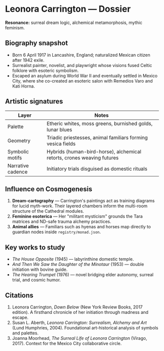 # Leonora Carrington &mdash; Dossier

**Resonance:** surreal dream logic, alchemical metamorphosis, mythic feminism.

## Biography snapshot

- Born 6 April 1917 in Lancashire, England; naturalized Mexican citizen after 1942 exile.
- Surrealist painter, novelist, and playwright whose visions fused Celtic folklore with esoteric symbolism.
- Escaped an asylum during World War II and eventually settled in Mexico City, where she co-created an esoteric salon with Remedios Varo and Kati Horna.

## Artistic signatures

| Layer | Notes |
| --- | --- |
| Palette | Etheric whites, moss greens, burnished golds, lunar blues |
| Geometry | Triadic priestesses, animal familiars forming vesica fields |
| Symbolic motifs | Hybrids (human-bird-horse), alchemical retorts, crones weaving futures |
| Narrative cadence | Initiatory trials disguised as domestic rituals |

## Influence on Cosmogenesis

1. **Dream-cartography** &mdash; Carrington's paintings act as training diagrams for lucid myth-work. Their layered chambers inform the multi-room structure of the Cathedral modules.
2. **Feminine esoterica** &mdash; Her "militant mysticism" grounds the Tara matrices and ND-safe trauma alchemy practices.
3. **Animal allies** &mdash; Familiars such as hyenas and horses map directly to guardian nodes inside `registry/monad.json`.

## Key works to study

- *The House Opposite* (1945) &mdash; labyrinthine domestic temple.
- *And Then We Saw the Daughter of the Minotaur* (1953) &mdash; double initiation with bovine guide.
- *The Hearing Trumpet* (1976) &mdash; novel bridging elder autonomy, surreal trial, and cosmic humor.

## Citations

1. Leonora Carrington, *Down Below* (New York Review Books, 2017 edition). A firsthand chronicle of her initiation through madness and escape.
2. Susan L. Aberth, *Leonora Carrington: Surrealism, Alchemy and Art* (Lund Humphries, 2004). Foundational art-historical analysis of symbols and palettes.
3. Joanna Moorhead, *The Surreal Life of Leonora Carrington* (Virago, 2017). Context for the Mexico City collaborative circle.
